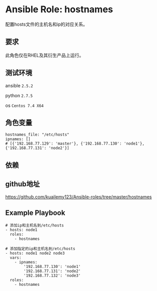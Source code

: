 # Ansible Role: hostnames

配置hosts文件的主机名和ip的对应关系。

## 要求

此角色仅在RHEL及其衍生产品上运行。

## 测试环境

ansible `2.5.2`

python `2.7.5`

os `Centos 7.4 X64`

## 角色变量
    hostnames_file: "/etc/hosts"
	ipnames: []
	# [{'192.168.77.129': 'master'}, {'192.168.77.130': 'node1'}, {'192.168.77.131': 'node2'}]

## 依赖


## github地址
https://github.com/kuailemy123/Ansible-roles/tree/master/hostnames

## Example Playbook
	
    # 添加ip和主机名到/etc/hosts
    - hosts: node1
      roles:
        - hostnames

    # 添加指定的ip和主机名到/etc/hosts
    - hosts: node1 node2 node3
      vars:
        - ipnames:
            '192.168.77.130': 'node1'
            '192.168.77.131': 'node2'
            '192.168.77.132': 'node3'
      roles:
        - hostnames